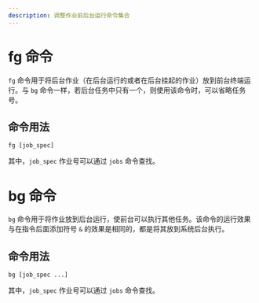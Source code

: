 ```yaml
---
description: 调整作业前后台运行命令集合
---
```


# fg 命令

`fg` 命令用于将后台作业（在后台运行的或者在后台挂起的作业）放到前台终端运行。与 `bg` 命令一样，若后台任务中只有一个，则使用该命令时，可以省略任务号。

## 命令用法

``` shell
fg [job_spec]
```

其中，`job_spec` 作业号可以通过 `jobs` 命令查找。

# bg 命令

`bg` 命令用于将作业放到后台运行，使前台可以执行其他任务。该命令的运行效果与在指令后面添加符号 `&` 的效果是相同的，都是将其放到系统后台执行。

## 命令用法

``` shell
bg [job_spec ...]
```

其中，`job_spec` 作业号可以通过 `jobs` 命令查找。